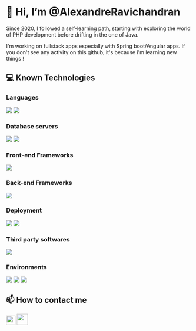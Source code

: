 # 👋 Hi, I’m @AlexandreRavichandran
Since 2020, I followed a self-learning path, starting with exploring the world of PHP development before drifting in the one of Java.

I'm working on fullstack apps especially with Spring boot/Angular apps. If you don't see any activity on this github, it's because i'm learning new things !

## 💻 Known Technologies

### Languages 

<img src="https://img.shields.io/badge/JAVA-red?style=for-the-badge&logoColor=white&labelColor=orange&color=red"> <img src="https://img.shields.io/badge/TYPESCRIPT-blue?style=for-the-badge&logo=typescript&logoColor=white&labelColor=blue&color=blue">

### Database servers

<img src="https://img.shields.io/badge/MYSQL-orange?style=for-the-badge&logo=mysql&logoColor=white&labelColor=orange&color=orange"> <img src="https://img.shields.io/badge/POSTGRES-blue?style=for-the-badge&logo=postgresql&logoColor=white&labelColor=blue&color=blue">

### Front-end Frameworks

<img src="https://img.shields.io/badge/ANGULAR-red?style=for-the-badge&logo=angular&logoColor=white&labelColor=red&color=red">

### Back-end Frameworks
<img src="https://img.shields.io/badge/SPRING%20BOOT-green?style=for-the-badge&logo=spring&logoColor=white&labelColor=green&color=green">

### Deployment 

<img src="https://img.shields.io/badge/AWS-orange?style=for-the-badge&logo=amazonec2&logoColor=white&labelColor=orange&color=orange"> <img src="https://img.shields.io/badge/JENKINS-orange?style=for-the-badge&logo=jenkins&logoColor=white&labelColor=orange&color=orange">

### Third party softwares
<img src="https://img.shields.io/badge/RABBITMQ-orange?style=for-the-badge&logoColor=white&labelColor=orange&color=orange">

### Environments

<img src="https://img.shields.io/badge/GIT-orange?style=for-the-badge&logo=git&logoColor=white&labelColor=orange&color=orange"> <img src="https://img.shields.io/badge/LINUX-grey?style=for-the-badge&logo=linux&logoColor=white&labelColor=grey&color=grey"> <img src="https://img.shields.io/badge/DOCKER-blue?style=for-the-badge&logo=docker&logoColor=white&labelColor=blue&color=blue">

## 📫 How to contact me

<p>
 <a href="https://www.linkedin.com/in/alexandre-ravichandran-246743142"><img src="https://cdn-icons-png.flaticon.com/512/174/174857.png" width="25"></a>
 <a href="mailto:alexandre.ravichandran@gmail.com"><img src="https://cdn.worldvectorlogo.com/logos/gmail-icon.svg" width="30"></a>
</p>
